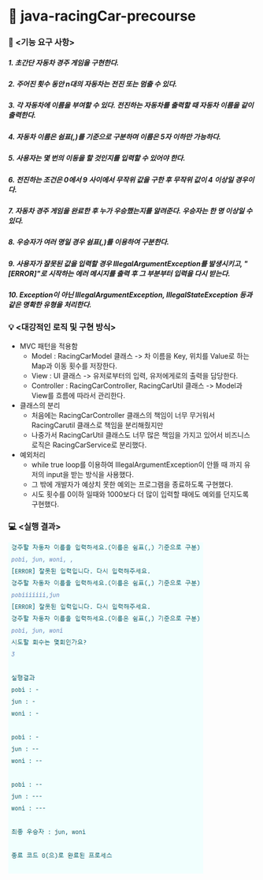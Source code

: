 # 🚗 java-racingCar-precourse

### 📑 <기능 요구 사항>
##### 1. 초간단 자동차 경주 게임을 구현한다.
##### 2. 주어진 횟수 동안 n대의 자동차는 전진 또는 멈출 수 있다.
##### 3. 각 자동차에 이름을 부여할 수 있다. 전진하는 자동차를 출력할 때 자동차 이름을 같이 출력한다.
##### 4. 자동차 이름은 쉼표(,)를 기준으로 구분하며 이름은 5자 이하만 가능하다.
##### 5. 사용자는 몇 번의 이동을 할 것인지를 입력할 수 있어야 한다.
##### 6. 전진하는 조건은 0에서 9 사이에서 무작위 값을 구한 후 무작위 값이 4 이상일 경우이다.
##### 7. 자동차 경주 게임을 완료한 후 누가 우승했는지를 알려준다. 우승자는 한 명 이상일 수 있다.
##### 8. 우승자가 여러 명일 경우 쉼표(,)를 이용하여 구분한다.
##### 9. 사용자가 잘못된 값을 입력할 경우 IllegalArgumentException를 발생시키고, "[ERROR]"로 시작하는 에러 메시지를 출력 후 그 부분부터 입력을 다시 받는다.
##### 10. Exception이 아닌 IllegalArgumentException, IllegalStateException 등과 같은 명확한 유형을 처리한다.

### 💡 <대강적인 로직 및 구현 방식>
- MVC 패턴을 적용함
  - Model : RacingCarModel 클래스 -> 차 이름을 Key, 위치를 Value로 하는 Map과 이동 횟수를 저장한다.
  - View : UI 클래스 -> 유저로부터의 입력, 유저에게로의 출력을 담당한다.
  - Controller : RacingCarController, RacingCarUtil 클래스 -> Model과 View를 흐름에 따라서 관리한다.
- 클래스의 분리
    - 처음에는 RacingCarController 클래스의 책임이 너무 무거워서 RacingCarutil 클래스로 책임을 분리해줬지만 
    - 나중가서 RacingCarUtil 클래스도 너무 많은 책임을 가지고 있어서 비즈니스 로직은 RacingCarService로 분리했다.
- 예외처리
  - while true loop를 이용하여 IllegalArgumentException이 안뜰 때 까지 유저의 input을 받는 방식을 사용했다.
  - 그 밖에 개발자가 예상치 못한 예외는 프로그램을 종료하도록 구현했다.
  - 시도 횟수를 0이하 일때와 1000보다 더 많이 입력할 때에도 예외를 던지도록 구현했다.

### 💻 <실행 결과>
![img_1.png](img_1.png)